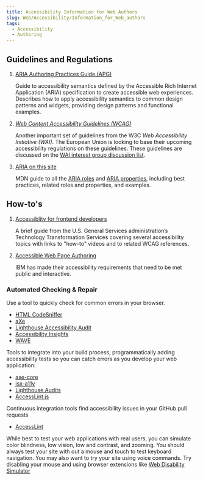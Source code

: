 ```yaml
---
title: Accessibility Information for Web Authors
slug: Web/Accessibility/Information_for_Web_authors
tags:
  - Accessibility
  - Authoring
---
```

## Guidelines and Regulations

1. [<abbr>ARIA</abbr> Authoring Practices Guide (<abbr>APG</abbr>) ](https://www.w3.org/WAI/ARIA/apg/)

    Guide to accessibility semantics defined by the Accessible Rich Internet Application (<abbr>ARIA</abbr>) specification to create accessible web experiences. Describes how to apply accessibility semantics to common design patterns and widgets, providing design patterns and functional examples.

2. [<dfn>Web Content Accessibility Guidelines (<abbr>WCAG</abbr>)</dfn>](https://www.w3.org/WAI/standards-guidelines/wcag/)

    Another important set of guidelines from the W3C _Web Accessibility Initiative (<abbr>WAI</abbr>)_. The European Union is looking to base their upcoming accessibility regulations on these guidelines. These guidelines are discussed on the [<abbr>WAI</abbr> interest group discussion list](https://www.w3.org/WAI/about/groups/waiig/#mailinglist).

3. [ARIA on this site](/en-US/docs/Web/Accessibility/ARIA) 

    <abbr>MDN</abbr> guide to all the [ARIA roles](/en-US/docs/Web/Accessibility/ARIA/Roles) and [ARIA properties](/en-US/docs/Web/Accessibility/ARIA/Attributes), including best practices, related roles and properties, and examples.

## How-to's

1. [Accessiblity for frontend developers](https://accessibility.digital.gov/front-end/getting-started/)

    A brief guide from the U.S. General Services administration’s Technology Transformation Services covering several accessibility topics with links to "how-to" videos and to related WCAG references. 

2. [Accessible Web Page Authoring](https://www.ibm.com/able/requirements/requirements/)

    IBM has made their accessibility requirements that need to be met public and interactive.

### Automated Checking & Repair

Use a tool to quickly check for common errors in your browser. 

* [HTML CodeSniffer](http://squizlabs.github.io/HTML_CodeSniffer/)
* [aXe](https://chrome.google.com/webstore/detail/axe/lhdoppojpmngadmnindnejefpokejbdd?hl=en-US)
* [Lighthouse Accessibility Audit](https://developers.google.com/web/tools/lighthouse/)
* [Accessibility Insights](https://accessibilityinsights.io/)
* [<abbr>WAVE</abbr>](http://wave.webaim.org/extension/)


Tools to integrate into your build process, programmatically adding accessibility tests so you can catch errors as you develop your web application: 

* [axe-core](https://github.com/dequelabs/axe-core)
* [jsx-a11y](https://github.com/jsx-eslint/eslint-plugin-jsx-a11y)
* [Lighthouse Audits](https://github.com/GoogleChrome/lighthouse/blob/master/docs/readme.md#using-programmatically)
* [AccessLint.js](https://github.com/accesslint/accesslint.js/tree/master)


Continuous integration tools find accessibility issues in your GitHub pull requests
* [AccessLint](https://www.accesslint.com/)

While best to test your web applications with real users, you can simulate color blindness, low vision, low and contrast, and zooming. You should always test your site with out a mouse and touch to test keyboard navigation. You may also want to try your site using voice commands. Try disabling your mouse and using browser extensions like [Web Disability Simulator](https://chrome.google.com/webstore/detail/web-disability-simulator/olioanlbgbpmdlgjnnampnnlohigkjla)
